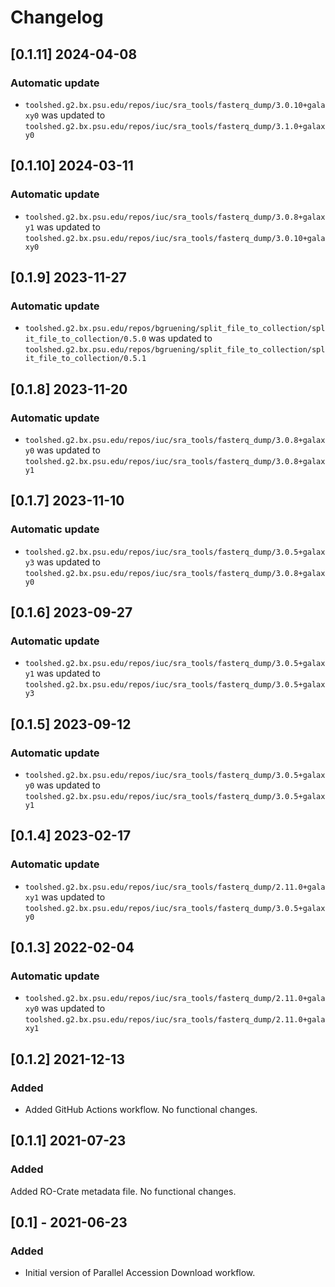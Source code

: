 # Changelog

## [0.1.11] 2024-04-08

### Automatic update
- `toolshed.g2.bx.psu.edu/repos/iuc/sra_tools/fasterq_dump/3.0.10+galaxy0` was updated to `toolshed.g2.bx.psu.edu/repos/iuc/sra_tools/fasterq_dump/3.1.0+galaxy0`

## [0.1.10] 2024-03-11

### Automatic update
- `toolshed.g2.bx.psu.edu/repos/iuc/sra_tools/fasterq_dump/3.0.8+galaxy1` was updated to `toolshed.g2.bx.psu.edu/repos/iuc/sra_tools/fasterq_dump/3.0.10+galaxy0`

## [0.1.9] 2023-11-27

### Automatic update
- `toolshed.g2.bx.psu.edu/repos/bgruening/split_file_to_collection/split_file_to_collection/0.5.0` was updated to `toolshed.g2.bx.psu.edu/repos/bgruening/split_file_to_collection/split_file_to_collection/0.5.1`

## [0.1.8] 2023-11-20

### Automatic update
- `toolshed.g2.bx.psu.edu/repos/iuc/sra_tools/fasterq_dump/3.0.8+galaxy0` was updated to `toolshed.g2.bx.psu.edu/repos/iuc/sra_tools/fasterq_dump/3.0.8+galaxy1`

## [0.1.7] 2023-11-10

### Automatic update
- `toolshed.g2.bx.psu.edu/repos/iuc/sra_tools/fasterq_dump/3.0.5+galaxy3` was updated to `toolshed.g2.bx.psu.edu/repos/iuc/sra_tools/fasterq_dump/3.0.8+galaxy0`

## [0.1.6] 2023-09-27

### Automatic update
- `toolshed.g2.bx.psu.edu/repos/iuc/sra_tools/fasterq_dump/3.0.5+galaxy1` was updated to `toolshed.g2.bx.psu.edu/repos/iuc/sra_tools/fasterq_dump/3.0.5+galaxy3`

## [0.1.5] 2023-09-12

### Automatic update
- `toolshed.g2.bx.psu.edu/repos/iuc/sra_tools/fasterq_dump/3.0.5+galaxy0` was updated to `toolshed.g2.bx.psu.edu/repos/iuc/sra_tools/fasterq_dump/3.0.5+galaxy1`

## [0.1.4] 2023-02-17

### Automatic update
- `toolshed.g2.bx.psu.edu/repos/iuc/sra_tools/fasterq_dump/2.11.0+galaxy1` was updated to `toolshed.g2.bx.psu.edu/repos/iuc/sra_tools/fasterq_dump/3.0.5+galaxy0`

## [0.1.3] 2022-02-04

### Automatic update
- `toolshed.g2.bx.psu.edu/repos/iuc/sra_tools/fasterq_dump/2.11.0+galaxy0` was updated to `toolshed.g2.bx.psu.edu/repos/iuc/sra_tools/fasterq_dump/2.11.0+galaxy1`

## [0.1.2] 2021-12-13

### Added
- Added GitHub Actions workflow. No functional changes.

## [0.1.1] 2021-07-23

### Added

Added RO-Crate metadata file. No functional changes.

## [0.1] - 2021-06-23

### Added

- Initial version of Parallel Accession Download workflow.
